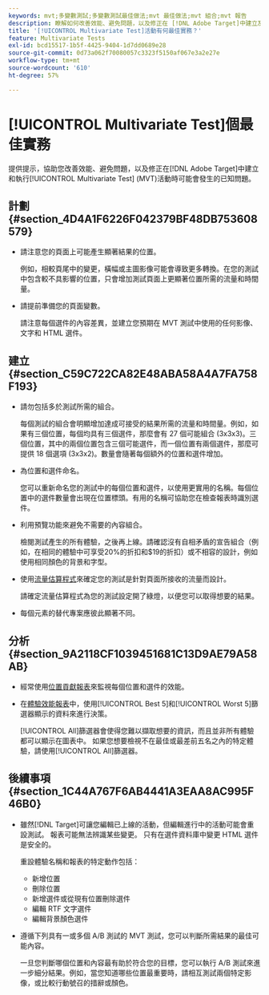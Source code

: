 ```yaml
---
keywords: mvt;多變數測試;多變數測試最佳做法;mvt 最佳做法;mvt 組合;mvt 報告
description: 瞭解如何改善效能、避免問題，以及修正在 [!DNL Adobe Target]中建立及執行[!UICONTROL Multivariate Test]活動時可能會發生的已知問題。
title: '[!UICONTROL Multivariate Test]活動有何最佳實務？'
feature: Multivariate Tests
exl-id: bcd15517-1b5f-4425-9404-1d7dd0689e28
source-git-commit: 0d73a062f70080057c3323f5150af067e3a2e27e
workflow-type: tm+mt
source-wordcount: '610'
ht-degree: 57%

---
```


# [!UICONTROL Multivariate Test]個最佳實務

提供提示，協助您改善效能、避免問題，以及修正在[!DNL Adobe Target]中建立和執行[!UICONTROL Multivariate Test] (MVT)活動時可能會發生的已知問題。

## 計劃 {#section_4D4A1F6226F042379BF48DB753608579}

* 請注意您的頁面上可能產生顯著結果的位置。

  例如，相較頁尾中的變更，橫幅或主圖影像可能會導致更多轉換。在您的測試中包含較不具影響的位置，只會增加測試頁面上更顯著位置所需的流量和時間量。
* 請提前準備您的頁面變數。

  請注意每個選件的內容差異，並建立您預期在 MVT 測試中使用的任何影像、文字和 HTML 選件。

## 建立 {#section_C59C722CA82E48ABA58A4A7FA758F193}

* 請勿包括多於測試所需的組合。

  每個測試的組合會明顯增加達成可接受的結果所需的流量和時間量。例如，如果有三個位置，每個均具有三個選件，那麼會有 27 個可能組合 (3x3x3)。三個位置，其中的兩個位置包含三個可能選件，而一個位置有兩個選件，那麼可提供 18 個選項 (3x3x2)。數量會隨著每個額外的位置和選件增加。

* 為位置和選件命名。

  您可以重新命名您的測試中的每個位置和選件，以使用更實用的名稱。每個位置中的選件數量會出現在位置標頭。有用的名稱可協助您在檢查報表時識別選件。

* 利用預覽功能來避免不需要的內容組合。

  檢閱測試產生的所有體驗，之後再上線。請確認沒有自相矛盾的宣告組合（例如，在相同的體驗中可享受20%的折扣和$19的折扣）或不相容的設計，例如使用相同顏色的背景和字型。

* 使用[流量估算程式](/help/main/c-activities/c-multivariate-testing/t-create-multivariate-test/traffic-estimator.md)來確定您的測試是針對頁面所接收的流量而設計。

  請確定流量估算程式為您的測試設定開了綠燈，以便您可以取得想要的結果。

* 每個元素的替代專案應彼此顯著不同。

## 分析 {#section_9A2118CF1039451681C13D9AE79A58AB}

* 經常使用[位置貢獻報表](/help/main/c-reports/multivariate-test-reports/location-contribution-report.md)來監視每個位置和選件的效能。
* 在[體驗效能報表](/help/main/c-reports/multivariate-test-reports/experience-performance-report.md)中，使用[!UICONTROL Best 5]和[!UICONTROL Worst 5]篩選器顯示的資料來進行決策。

  [!UICONTROL All]篩選器會使得您難以擷取想要的資訊，而且並非所有體驗都可以顯示在圖表中。 如果您想要檢視不在最佳或最差前五名之內的特定體驗，請使用[!UICONTROL All]篩選器。

## 後續事項 {#section_1C44A767F6AB4441A3EAA8AC995F46B0}

* 雖然[!DNL Target]可讓您編輯已上線的活動，但編輯進行中的活動可能會重設測試。 報表可能無法辨識某些變更。 只有在選件資料庫中變更 HTML 選件是安全的。

  重設體驗名稱和報表的特定動作包括：

   * 新增位置
   * 刪除位置
   * 新增選件或從現有位置刪除選件
   * 編輯 RTF 文字選件
   * 編輯背景顏色選件

* 遵循下列具有一或多個 A/B 測試的 MVT 測試，您可以判斷所需結果的最佳可能內容。

  一旦您判斷哪個位置和內容最有助於符合您的目標，您可以執行 A/B 測試來進一步細分結果。例如，當您知道哪些位置最重要時，請相互測試兩個特定影像，或比較行動號召的措辭或顏色。
